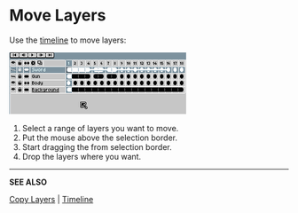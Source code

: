 # Move Layers

Use the [timeline](timeline.md) to move layers:

![Move Layers](move-layers/move-layers.gif)

1. Select a range of layers you want to move.
2. Put the mouse above the selection border.
3. Start dragging the from selection border.
4. Drop the layers where you want.

---

**SEE ALSO**

[Copy Layers](copy-layers.md) |
[Timeline](timeline.md)
